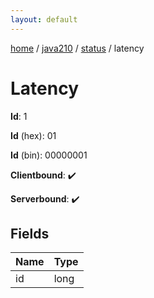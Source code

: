 ```yaml
---
layout: default
---
```


[home](/)  /  [java210](/protocol/java210)  /  [status](/protocol/java210/status)  /  latency

# Latency

**Id**: 1

**Id** (hex): 01

**Id** (bin): 00000001

**Clientbound**: ✔️

**Serverbound**: ✔️

## Fields

Name | Type
---|---
id | long
